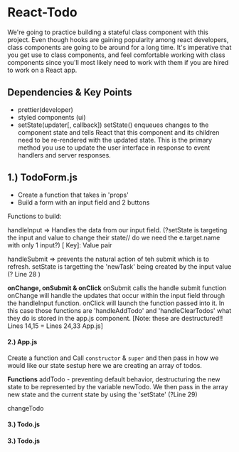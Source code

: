 # React-Todo

We're going to practice building a stateful class component with this project. Even though hooks are gaining popularity among react developers, class components are going to be around for a long time. It's imperative that you get use to class components, and feel comfortable working with class components since you'll most likely need to work with them if you are hired to work on a React app.

## Dependencies & Key Points
- prettier(developer)
- styled components (ui)
- setState(updater[, callback])
setState() enqueues changes to the component state and tells React that this component and its children need to be re-rendered with the updated state. This is the primary method you use to update the user interface in response to event handlers and server responses.


## 1.) TodoForm.js
-  Create a function that takes in  'props'
- Build a form with an input field and 2 buttons

Functions to build: 

handleInput => Handles the data from our input field. (?setState is targeting the input and value to change their state// do we need the e.target.name with only 1 input?) [ Key]: Value pair  

handleSubmit =>  prevents the natural action of teh submit which is to refresh. setState is targetting the 'newTask' being created by the input value (? Line 28 )

**onChange, onSubmit & onClick**
onSubmit calls the handle submit function 
onChange will handle the updates that occur within the input field through the handleInput function.
onClick will launch the function passed into it. In this case those functions are 'handleAddTodo' and 'handleClearTodos' what they do is stored in the app.js component. [Note: these are destructured!! Lines 14,15 = Lines 24,33 App.js]


#### 2.) App.js
Create a function and  Call  `constructor` & `super` and then pass in how we would like our state sestup here we are creating an array of todos.



**Functions**
 addTodo - preventing default behavior, destructuring the new state to be represented by the variable newTodo. We then pass in the array new state and the current state by using the 'setState'  (?Line 29)
 

 changeTodo 


#### 3.) Todo.js

#### 3.) Todo.js

